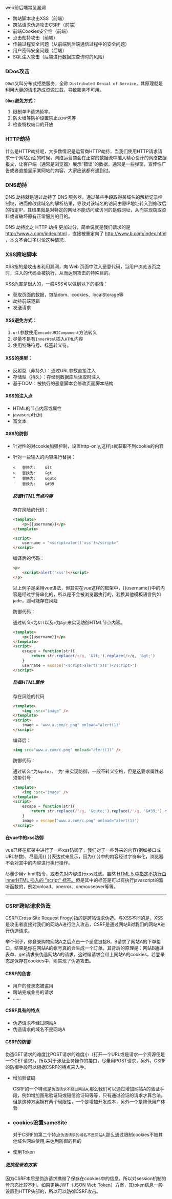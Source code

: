  web前后端常见漏洞

-  跨站脚本攻击XSS（前端）
-  跨站请求伪造攻击CSRF（前端）
-  前端Cookies安全性（前端）
-  点击劫持攻击（前端）
-  传输过程安全问题（从前端到后端通信过程中的安全问题） 
-  用户密码安全问题（后端）
-  SQL注入攻击（后端进行数据库查询时的风险）

### DDos攻击

`DDoS`又叫分布式拒绝服务，全称 `Distributed Denial of Service`，其原理就是利用大量的请求造成资源过载，导致服务不可用。

**`DDos`避免方式：**

1. 限制单IP请求频率。
2. 防火墙等防护设置禁止`ICMP`包等
3. 检查特权端口的开放



### HTTP劫持

什么是HTTP劫持呢，大多数情况是运营商HTTP劫持，当我们使用HTTP请求请求一个网站页面的时候，网络运营商会在正常的数据流中插入精心设计的网络数据报文，让客户端（通常是浏览器）展示“错误”的数据，通常是一些弹窗，宣传性广告或者直接显示某网站的内容，大家应该都有遇到过。



### DNS劫持

DNS 劫持就是通过劫持了 DNS 服务器，通过某些手段取得某域名的解析记录控制权，进而修改此域名的解析结果，导致对该域名的访问由原IP地址转入到修改后的指定IP，其结果就是对特定的网址不能访问或访问的是假网址，从而实现窃取资料或者破坏原有正常服务的目的。

DNS 劫持比之 HTTP 劫持 更加过分，简单说就是我们请求的是 http://www.a.com/index.html ，直接被重定向了 http://www.b.com/index.html ，本文不会过多讨论这种情况。



### XSS跨站脚本

XSS指的是攻击者利用漏洞，向 Web 页面中注入恶意代码，当用户浏览该页之时，注入的代码会被执行，从而达到攻击的特殊目的。

XSS危害是很大的，一般XSS可以做到以下的事情：

- 获取页面的数据，包括dom、cookies、localStorage等
- 劫持前端逻辑
- 发送请求

#### XSS避免方式：

1. `url`参数使用`encodeURIComponent`方法转义
2. 尽量不是有`InnerHtml`插入`HTML`内容
3. 使用特殊符号、标签转义符。

#### XSS的类型：

- 反射型（非持久）：通过URL参数直接注入
- 存储型（持久）：存储到数据库后读取时注入
- 基于DOM：被执行的恶意脚本会修改页面脚本结构

#### XSS的注入点

- HTML的节点内容或属性
- javascript代码
- 富文本

####  XSS的防御

- 针对性的对cookie加强控制，设置http-only,这样js就获取不到cookie的内容

- 针对一些输入的内容进行替换：

  ```
  <   替换为:    &lt
  >   替换为:    &gt
  "   替换为:    &quto
  '   替换为:    &#39
  ```

  ##### 防御HTML节点内容

  存在风险的代码：

  ```html
  <template>
      <p>{{username}}</p>
  </template>
  
  <script>
      username = "<script>alert('xss')</script>"
  </script>
  ```

  编译后的代码：

  ```html
  <p>
      <script>alert('xss')</script>
  </p>
  ```

  以上例子是采用vue语法，但其实在vue这样的框架中，{{username}}中的内容是经过字符串化的，所以是不会被浏览器执行的，若换其他模板语言例如jade，则可能存在风险

  

  防御代码：

    通过转义`<`为`&lt`以及`>`为`&gt`来实现防御HTML节点内容。

  ```html
  <template>
      <p>{{username}}</p>
  </template>
  <script>
      escape = function(str){
          return str.replace(/</g, '&lt;').replace(/>/g, '&gt;')
      }
      username = escape("<script>alert('xss')</script>")
  </script>
  ```

  ##### 防御HTML属性
  
  存在风险的代码
  
  ```html
  <template>
      <img :src="image" />
  </template>
  <script>
      image = 'www.a.com/c.png" onload="alert(1)'
  </script>
  ```
  
  编译后：
  
  ```html
  <img src="www.a.com/c.png" onload="alert(1)" />
  ```
  
  防御代码：
  
  通过转义`"`为`&quto;`、`'`为`'`来实现防御，一般不转义空格，但是这要求属性必须带引号
  
  ```html
  <template>
      <img :src="image" />
  </template>
  <script>
      escape = function(str){
          return str.replace(/"/g, '&quto;').replace(/'/g, '&#39;').replace(/ /g, '&#32;')
      }
      image = escape('www.a.com/c.png" onload="alert(1)')
  </script>
  ```
  
  



#### 在vue中的xss防御

vue已经在框架中进行了一些xss防御了，我们对于一些外来的内容(例如接口或URL参数)，尽量用{{ }}表达式来显示，因为{{ }}中的内容经过字符串化，浏览器不会对其中的内容进行执行操作。

尽量少用v-hmtl指令，或者先对内容进行xss过滤。虽然 [HTML 5 中指定不执行由 innerHTML 插入的 "script" 标签。](https://developer.mozilla.org/zh-CN/docs/Web/API/Element/innerHTML#安全问题)但是其中的标签是可以有执行javascript的监听函数的，例如onload、onerror、onmouseover等等。



-----

### CSRF跨站请求伪造 

CSRF(Cross Site Request Frogy)指的是跨站请求伪造。与XSS不同的是，XSS是攻击者直接对我们的网站A进行注入攻击，CSRF是通过网站B对我们的网站A进行伪造请求。

举个例子，你登录购物网站A之后点击一个恶意链接B，B请求了网站A的下单接口，结果是你在网站A的帐号真的会生成一个订单。其背后的原理是：网站B通过表单、get请求来伪造网站A的请求，这时候请求会带上网站A的cookies，若登录态是保存在cookies中，则实现了伪造攻击。

#### CSRF的危害

- 用户的登录态被盗用
- 跨站完成业务的请求
- ......

#### CSRF具有的特点

- 伪造请求不经过网站A
- 伪造请求的域名不是网站A

#### CSRF的防御

伪造GET请求的难度比POST请求的难度小（打开一个URL或是请求一个资源便是一个GET请求），所以对于涉及业务操作的接口，尽量用POST请求，另外，CSRF的防御手段可以根据CSRF的特点来入手。

- 增加验证码

  CSRF的一个特点是`伪造请求不经过网站A`,那么我们可以通过增加网站A的验证手段，例如增加图形验证码或短信验证码等等，只有通过验证的请求才算合法。但是这种方案拥有两个局限性，一个是增加开发成本，另外一个是降低用户体验

-  ### cookies设置sameSite

   对于CSRF的第二个特点`伪造请求的域名不是网站A`,那么通过限制cookies不被其他域名网站使用,来达到防御的目的
   
- 使用Token

##### 更换登录态方案

因为CSRF本质是伪造请求携带了保存在cookies中的信息，所以对session机制的登录态比较不利，如果更换JWT（JSON Web Token）方案，其token信息一般设置到HTTP头部的，所以可以防御CSRF攻击。